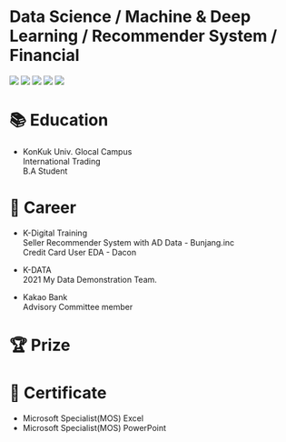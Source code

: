 # Data Science / Machine & Deep Learning / Recommender System / Financial
         
<img src="https://img.shields.io/badge/Python-blank?style=flat&logo=Sass&logoColor=3776AB"/> <img src="https://img.shields.io/badge/JupyterLab-blank?style=flat&logo=Sass&logoColor=F37626"/>
<img src="https://img.shields.io/badge/Python-green?style=flat&logo=Sass&logoColor=3776AB"/>
<img src="https://img.shields.io/badge/Python-green?style=flat&logo=Sass&logoColor=3776AB"/>
<img src="https://img.shields.io/badge/Python-green?style=flat&logo=Sass&logoColor=3776AB"/>


# 📚 Education
- KonKuk Univ. Glocal Campus  
International Trading  
B.A Student

# 💼 Career
- K-Digital Training  
Seller Recommender System with AD Data - Bunjang.inc  
Credit Card User EDA - Dacon
  
- K-DATA  
2021 My Data Demonstration Team. 
  
- Kakao Bank    
Advisory Committee member




# 🏆 Prize



# 📃 Certificate
- Microsoft Specialist(MOS) Excel
- Microsoft Specialist(MOS) PowerPoint



<!--
**seonwoo-github/seonwoo-github** is a ✨ _special_ ✨ repository because its `README.md` (this file) appears on your GitHub profile.

Here are some ideas to get you started:

- 🔭 I’m currently working on ...
- 🌱 I’m currently learning ...
- 👯 I’m looking to collaborate on ...
- 🤔 I’m looking for help with ...
- 💬 Ask me about ...
- 📫 How to reach me: ...
- 😄 Pronouns: ...
- ⚡ Fun fact: ...
-->
